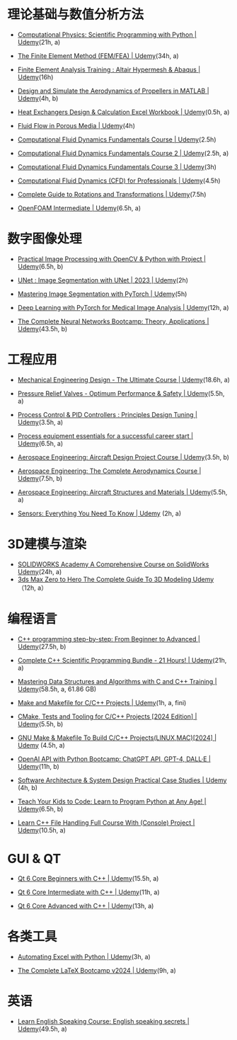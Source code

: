 # 理论基础与数值分析方法

-   [Computational Physics: Scientific Programming with Python | Udemy](https://www.udemy.com/course/computational-physics/?couponCode=2021PM20)(21h, a)

-   [The Finite Element Method (FEM/FEA) | Udemy](https://www.udemy.com/course/the-finite-element-method/?utm_source=adwords-pmax&utm_medium=udemyads&utm_campaign=PMax_la.EN_cc.CA&utm_content=deal4584&utm_term=_._ag__._kw__._ad__._de_c_._dm__._pl__._ti__._li_9061023_._pd__._&gad_source=1&gclid=Cj0KCQjwhtWvBhD9ARIsAOP0GoiLDm_lvOGotqq4mT_jhQ7Z8D3jatMn2cci1qUkCIhNaPoe64bqruEaAmNLEALw_wcB&couponCode=2021PM20)(34h, a)
    
-   [Finite Element Analysis Training : Altair Hypermesh & Abaqus | Udemy](https://www.udemy.com/course/complete-course-altair-hypermesh-abaqusindustry-projects/?utm_source=adwords&utm_medium=udemyads&utm_campaign=Webindex_Catchall_la.EN_cc.CA&utm_term=_._ag_153569016201_._ad_661216244572_._kw__._de_c_._dm__._pl__._ti_dsa-19959388920_._li_9061023_._pd__._&matchtype=&gad_source=1&gclid=Cj0KCQjwhtWvBhD9ARIsAOP0Gohwtw3iabodlffIm7Wbhuprc4-sU56Zj0itWhj5_IwzBL3piFtXHAkaAugOEALw_wcB&couponCode=2021PM20)(16h)
    
-   [Design and Simulate the Aerodynamics of Propellers in MATLAB | Udemy](https://www.udemy.com/course/aerodynamics-propeller-matlab-simulate-design-wing/?utm_source=adwords&utm_medium=udemyads&utm_campaign=Webindex_Catchall_la.EN_cc.CA&utm_term=_._ag_153569016201_._ad_661216244572_._kw__._de_c_._dm__._pl__._ti_dsa-19959388920_._li_9061023_._pd__._&matchtype=&gad_source=1&gclid=Cj0KCQjwhtWvBhD9ARIsAOP0GojFgLur_5Wc0P2nMbW1YPpWwdi-F8rAJoAs0n3NSVUts2v7Yhk0ADQaAptWEALw_wcB&couponCode=2021PM20)(4h, b)
    
-   [Heat Exchangers Design & Calculation Excel Workbook | Udemy](https://www.udemy.com/course/heat-exchangers-design-calculation-excel-workbook/?couponCode=2021PM20)(0.5h, a)
    
-   [Fluid Flow in Porous Media | Udemy](https://www.udemy.com/course/fluid-flow-in-porous-media/?couponCode=2021PM20)(4h)
    
-   [Computational Fluid Dynamics Fundamentals Course | Udemy](https://www.udemy.com/course/computational-fluid-dynamics-fundamentals-course/?couponCode=2021PM20)(2.5h)
    
-   [Computational Fluid Dynamics Fundamentals Course 2 | Udemy](https://www.udemy.com/course/computational-fluid-dynamics-fundamentals-course-2/?kw=Computational+Fluid+Dynamics+Fundamentals+Course&src=sac&couponCode=2021PM20)(2.5h, a)
    
-   [Computational Fluid Dynamics Fundamentals Course 3 | Udemy](https://www.udemy.com/course/computational-fluid-dynamics-fundamentals-course-3/?couponCode=2021PM20)(3h)
    
-   [Computational Fluid Dynamics (CFD) for Professionals | Udemy](https://www.udemy.com/course/cfd-for-professionals/?couponCode=2021PM20)(4.5h)
    
-   [Complete Guide to Rotations and Transformations | Udemy](https://www.udemy.com/course/complete-guide-to-rotations-and-transformations/?couponCode=2021PM20)(7.5h)
    
-   [OpenFOAM Intermediate | Udemy](https://www.udemy.com/course/openfoam-intermediate/?couponCode=2021PM20)(6.5h, a)

# 数字图像处理

-   [Practical Image Processing with OpenCV & Python with Project | Udemy](https://www.udemy.com/course/image-processing-using-opencv-from-zero-to-hero/?utm_source=adwords&utm_medium=udemyads&utm_campaign=Webindex_Catchall_la.EN_cc.CA&utm_term=_._ag_119831896715_._ad_533102824920_._kw__._de_c_._dm__._pl__._ti_dsa-93451758763_._li_9061023_._pd__._&matchtype=&gad_source=1&gclid=Cj0KCQjwhtWvBhD9ARIsAOP0GoisgP8SjKXxsgfSZiUtp2LLeF52O8FhiHDdrYqeyd6q4ErHPTTEKZIaAgMeEALw_wcB&couponCode=2021PM20)(6.5h, b)
    
-   [UNet : Image Segmentation with UNet | 2023 | Udemy](https://www.udemy.com/course/unet-image-segmentation-with-unet-2023/?couponCode=2021PM20)(2h)
    
-   [Mastering Image Segmentation with PyTorch | Udemy](https://www.udemy.com/course/mastering-image-segmentation-with-pytorch/?couponCode=2021PM20)(5h)
    
-   [Deep Learning with PyTorch for Medical Image Analysis | Udemy](https://www.udemy.com/course/deep-learning-with-pytorch-for-medical-image-analysis/?couponCode=2021PM20)(12h, a)

-   [The Complete Neural Networks Bootcamp: Theory, Applications | Udemy](https://www.udemy.com/course/the-complete-neural-networks-bootcamp-theory-applications/?couponCode=KEEPLEARNING)(43.5h, b)

# 工程应用

-   [Mechanical Engineering Design - The Ultimate Course | Udemy](https://www.udemy.com/course/mechanical-engineering-design-ultimate-course/?couponCode=2021PM20)(18.6h, a)

-   [Pressure Relief Valves - Optimum Performance & Safety | Udemy](https://www.udemy.com/course/pressure-relief-valves-optimum-performance-safety/?utm_source=adwords-pmax&utm_medium=udemyads&utm_campaign=PMax_la.EN_cc.CA&utm_content=deal4584&utm_term=_._ag__._kw__._ad__._de_c_._dm__._pl__._ti__._li_9061023_._pd__._&gad_source=1&gclid=Cj0KCQjwhtWvBhD9ARIsAOP0Gohj3D-GRYzV022Ja8cSy2y7toAD4Xko4M3ZQCUcfSsw8JnI4a5IEMwaAmAUEALw_wcB&couponCode=2021PM20)(5.5h, a)
    
-   [Process Control & PID Controllers : Principles Design Tuning | Udemy](https://www.udemy.com/course/process-control-pid-controllers-principles-design-tuning/?utm_source=adwords-pmax&utm_medium=udemyads&utm_campaign=PMax_la.EN_cc.CA&utm_content=deal4584&utm_term=_._ag__._kw__._ad__._de_c_._dm__._pl__._ti__._li_9061023_._pd__._&gad_source=1&gclid=Cj0KCQjwhtWvBhD9ARIsAOP0GojH2QQzWN5SHsBEVfACsEqpA9VN56ouVsaR_UHweMNAb7lcPdFFIwMaAu4NEALw_wcB&couponCode=2021PM20)(3.5h, a)
    
-   [Process equipment essentials for a successful career start | Udemy](https://www.udemy.com/course/process-equipment-essentials-for-a-successful-career-start/?couponCode=2021PM20)(6.5h, a)
    
-   [Aerospace Engineering: Aircraft Design Project Course | Udemy](https://www.udemy.com/course/aerospace-engineering-aircraft-design-project-course/?utm_source=adwords&utm_medium=udemyads&utm_campaign=LongTail_CA&utm_content=deal4584&utm_term=_._ag_118940055725_._ad_623810015033_._kw__._de_c_._dm__._pl__._ti_aud-293987923126%3Adsa-1212271230479_._li_9061023_._pd__._&matchtype=&gad_source=1&gclid=Cj0KCQjwhtWvBhD9ARIsAOP0Gohv8yWIz5uXGSek-ZM1_MYZEJNSk-w6BTBcVWFRkf6VYiqxsBGxuowaApI5EALw_wcB&couponCode=KEEPLEARNING)(3.5h, b)
    
-   [Aerospace Engineering: The Complete Aerodynamics Course | Udemy](https://www.udemy.com/course/aerospace-engineering-the-complete-aerodynamics-course/?utm_source=adwords&utm_medium=udemyads&utm_campaign=LongTail_CA&utm_content=deal4584&utm_term=_._ag_118940055725_._ad_623810015033_._kw__._de_c_._dm__._pl__._ti_aud-382365745347%3Adsa-1212271230479_._li_9061023_._pd__._&matchtype=&gad_source=1&gclid=Cj0KCQjwhtWvBhD9ARIsAOP0Goi5MJM1fKvC0IZFtOV5OuRt0VV0YhPnXFwY_tZttjOnQ22W2a9qEVwaAsQgEALw_wcB&couponCode=KEEPLEARNING)(7.5h, b)
    
-   [Aerospace Engineering: Aircraft Structures and Materials | Udemy](https://www.udemy.com/course/aerospace-engineering-aircraft-structures-and-materials/?utm_source=adwords&utm_medium=udemyads&utm_campaign=Webindex_Catchall_la.EN_cc.CA&utm_term=_._ag_153569016201_._ad_661216244572_._kw__._de_c_._dm__._pl__._ti_dsa-19959388920_._li_9061023_._pd__._&matchtype=&gad_source=1&gclid=Cj0KCQjwhtWvBhD9ARIsAOP0GogO0E2RAcIDUtlbHya1VMHh3AJX5rEOUozS73E6LjR4MvP2yl_aEzMaAir5EALw_wcB&couponCode=2021PM20)(5.5h, a)
    
-   [Sensors: Everything You Need To Know | Udemy](https://www.udemy.com/course/sensors-interfacing-sensor-wiring-sensor-temperature-humidity-sensors/?couponCode=2021PM20) (2h, a)


# 3D建模与渲染

- [SOLIDWORKS Academy A Comprehensive Course on SolidWorks  Udemy](https://www.udemy.com/course/solidworks-ncd)(24h, a)
- [3ds Max Zero to Hero The Complete Guide To 3D Modeling  Udemy](https://www.udemy.com/course/3ds-max-zero-to-hero/?couponCode=LEADERSALE24B)（12h, a）

# 编程语言

-   [C++ programming step-by-step: From Beginner to Advanced | Udemy](https://www.udemy.com/course/cplusplus-programming-step-by-step/?utm_source=adwords&utm_medium=udemyads&utm_campaign=Webindex_Catchall_la.EN_cc.CA&utm_term=_._ag_119831896715_._ad_533102824920_._kw__._de_c_._dm__._pl__._ti_dsa-406594358574_._li_9061023_._pd__._&matchtype=&gad_source=1&gclid=Cj0KCQjwhtWvBhD9ARIsAOP0GoiR2m01b2bZZR3QRwE2oOx657SsQqQQYI96Lldsm7-In4Wvreyz3xYaAgz4EALw_wcB&couponCode=2021PM20)(27.5h, b)
    
-   [Complete C++ Scientific Programming Bundle - 21 Hours! | Udemy](https://www.udemy.com/course/cpp-for-scientific-programming/?utm_source=adwords-learn&utm_medium=udemyads&utm_campaign=DSA_CA_Tech&utm_content=deal4584&utm_term=_._ag_76808851365_._ad_533102607573_._de_c_._dm__._pl__._ti_aud-293987923126%3Adsa-849065987407_._li_9061023_._pd__._&gad_source=1&gclid=Cj0KCQjwhtWvBhD9ARIsAOP0GogcLNZXb4B-koRDH5948nxfjRqu30kpRMoUEFGFD4HETtdWMIgjRcAaApvpEALw_wcB&couponCode=2021PM20)(21h, a)
    
-   [Mastering Data Structures and Algorithms with C and C++ Training | Udemy](https://www.udemy.com/course/datastructurescncpp/?utm_source=adwords-learn&utm_medium=udemyads&utm_campaign=DSA_CA_Tech&utm_content=deal4584&utm_term=_._ag_76808851605_._ad_533102607582_._de_c_._dm__._pl__._ti_aud-669140681723%3Adsa-796176361085_._li_9061023_._pd__._&gad_source=1&gclid=Cj0KCQjwhtWvBhD9ARIsAOP0GoiULtBy9OhVb5xNICbyp63UQznat-CRemWusBypcVM3KUvxt2ktys8aAh3xEALw_wcB&couponCode=2021PM20)(58.5h, a, 61.86 GB)
    
-   [Make and Makefile for C/C++ Projects | Udemy](https://www.udemy.com/course/make-and-makefile-for-cc-projects-2022-edition/?utm_source=adwords&utm_medium=udemyads&utm_campaign=Webindex_Catchall_la.EN_cc.CA&utm_term=_._ag_153569016201_._ad_661216244572_._kw__._de_c_._dm__._pl__._ti_dsa-19959388920_._li_9061023_._pd__._&matchtype=&gad_source=1&gclid=Cj0KCQjwhtWvBhD9ARIsAOP0GogX0AiBdk0p_QkRIAepgdkIsHtZ4wNPR1gy-Jh76XKqIvdQ3b8hMdUaAoRmEALw_wcB&couponCode=2021PM20)(1h, a, fini)
    
-   [CMake, Tests and Tooling for C/C++ Projects [2024 Edition] | Udemy](https://www.udemy.com/course/cmake-tests-and-tooling-for-cc-projects/?utm_source=adwords&utm_medium=udemyads&utm_campaign=Webindex_Catchall_la.EN_cc.CA&utm_term=_._ag_153569016201_._ad_661216244572_._kw__._de_c_._dm__._pl__._ti_dsa-19959388920_._li_9061023_._pd__._&matchtype=&gad_source=1&gclid=Cj0KCQjwhtWvBhD9ARIsAOP0GohhDgAWzsTyygYYURgJ8hO162WiBkr9tcQwZuJwwKrOG2-Ppna6PK0aAtE-EALw_wcB&couponCode=2021PM20)(5.5h, b)
    
-   [GNU Make & Makefile To Build C/C++ Projects(LINUX,MAC)[2024] | Udemy](https://www.udemy.com/course/gnu-make-makefile-to-build-cc-projects-linuxmac/?couponCode=2021PM20) (4.5h, a)

-   [OpenAI API with Python Bootcamp: ChatGPT API, GPT-4, DALL·E | Udemy](https://www.udemy.com/course/openai-api-chatgpt-gpt4-with-python-bootcamp/?couponCode=2021PM20)(11h, b)

-   [Software Architecture & System Design Practical Case Studies | Udemy](https://www.udemy.com/course/software-architecture-system-design-practical-case-studies/?utm_source=adwords&utm_medium=udemyads&utm_campaign=Webindex_Catchall_la.EN_cc.CA&utm_term=_._ag_153569016201_._ad_661216244572_._kw__._de_c_._dm__._pl__._ti_dsa-19959388920_._li_9061023_._pd__._&matchtype=&gad_source=1&gclid=Cj0KCQjwhtWvBhD9ARIsAOP0GojBZbUMgreugzBjBY4rKEnuKj6tHikjYwDLpqdvRZ9DA6rh7RcLQ-QaAsCHEALw_wcB&couponCode=2021PM20) (4h, b)
    
-   [Teach Your Kids to Code: Learn to Program Python at Any Age! | Udemy](https://www.udemy.com/course/teach-your-kids-to-code/?utm_source=adwords&utm_medium=udemyads&utm_campaign=Webindex_Catchall_la.EN_cc.CA&utm_term=_._ag_119831896715_._ad_533102824920_._kw__._de_c_._dm__._pl__._ti_dsa-93451758763_._li_9061023_._pd__._&matchtype=&gad_source=1&gclid=Cj0KCQjwhtWvBhD9ARIsAOP0Gohd2N5mGB9Zf8IT0YbKAVoTFft5zeJq-J3-n1KNcRQlXP_IjaUCPx4aAkAjEALw_wcB&couponCode=2021PM20)(6.5h, b)
    
-   [Learn C++ File Handling Full Course With (Console) Project | Udemy](https://www.udemy.com/course/learn-c-file-handling-full-course-with-console-project/?couponCode=KEEPLEARNING)(10.5h, a)

# GUI & QT

-   [Qt 6 Core Beginners with C++ | Udemy](https://www.udemy.com/course/qt-6-core-beginners-with-cpp/?utm_source=adwords-learn&utm_medium=udemyads&utm_campaign=DSA_CA_Tech&utm_content=deal4584&utm_term=_._ag_76808851605_._ad_533102607582_._de_c_._dm__._pl__._ti_aud-669140681723%3Adsa-1011816638112_._li_9061023_._pd__._&gad_source=1&gclid=Cj0KCQjwhtWvBhD9ARIsAOP0Gojz-KwfXSUTvsXuXx3f3FpGZ-sXe5eVGUmDvzPa7xQvWg_QN4ptINIaAo_HEALw_wcB&couponCode=2021PM20)(15.5h, a)
    
-   [Qt 6 Core Intermediate with C++ | Udemy](https://www.udemy.com/course/qt-6-core-intermediate/?utm_source=adwords&utm_medium=udemyads&utm_campaign=Webindex_Catchall_la.EN_cc.CA&utm_term=_._ag_153569016201_._ad_661216244572_._kw__._de_c_._dm__._pl__._ti_dsa-19959388920_._li_9061023_._pd__._&matchtype=&gad_source=1&gclid=Cj0KCQjwhtWvBhD9ARIsAOP0GojDhQMnYTCqXQqHY_56irztErTscJZDYQzFnf0Zn4qUK3PifjAOwiwaAopHEALw_wcB&couponCode=2021PM20)(11h, a)
    
-   [Qt 6 Core Advanced with C++ | Udemy](https://www.udemy.com/course/qt-6-core-advanced/?utm_source=adwords-learn&utm_medium=udemyads&utm_campaign=DSA_CA_Tech&utm_content=deal4584&utm_term=_._ag_76808851405_._ad_533102607576_._de_c_._dm__._pl__._ti_aud-669140681723%3Adsa-1011816638552_._li_9061023_._pd__._&gad_source=1&gclid=Cj0KCQjwhtWvBhD9ARIsAOP0Goi9f6bZXvsMw5vx-478OQb4UInNwIW22X4ny-TzMciKVGza9TqNyLEaAk_pEALw_wcB&couponCode=2021PM20)(13h, a)
    

# 各类工具

-   [Automating Excel with Python | Udemy](https://www.udemy.com/course/automating-excel-with-python/?couponCode=KEEPLEARNING)(3h, a)
    
-   [The Complete LaTeX Bootcamp v2024 | Udemy](https://www.udemy.com/course/writing-a-full-latex-document-from-scratch/?couponCode=2021PM20)(9h, a)
    

# 英语

-   [Learn English Speaking Course: English speaking secrets | Udemy](https://www.udemy.com/course/how-to-understand-native-speakers/?utm_source=adwords&utm_medium=udemyads&utm_campaign=LongTail_CA&utm_content=deal4584&utm_term=_._ag_118940055725_._ad_623810015033_._kw__._de_c_._dm__._pl__._ti_aud-293987923126%3Adsa-1212271230479_._li_9061023_._pd__._&matchtype=&gad_source=1&gclid=Cj0KCQjwhtWvBhD9ARIsAOP0GohFkkp1adiYUEGfE7r2ojBP6dJyqxhd90CCTqPRBvn9eyFmDx45ShoaAk8nEALw_wcB&couponCode=2021PM20)(49.5h, a)